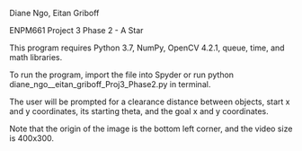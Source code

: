 Diane Ngo, Eitan Griboff

ENPM661 Project 3 Phase 2 - A Star

This program requires Python 3.7, NumPy, OpenCV 4.2.1, queue, time, and math libraries.


To run the program, import the file into Spyder or run python diane_ngo__eitan_griboff_Proj3_Phase2.py in terminal.

The user will be prompted for a clearance distance between objects, start x and y coordinates, its starting theta, and the goal x and y coordinates.

Note that the origin of the image is the bottom left corner, and the video size is 400x300.
